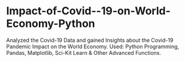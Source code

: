 # Impact-of-Covid--19-on-World-Economy-Python

Analyzed the Covid-19 Data and gained Insights about the Covid-19 Pandemic Impact on the World Economy. 
Used: Python Programming, Pandas, Matplotlib, Sci-Kit Learn & Other Advanced Functions.
